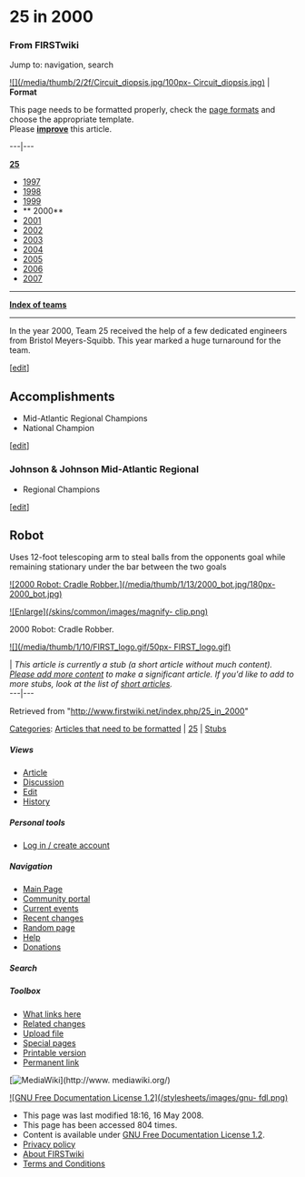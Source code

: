 # 25 in 2000

### From FIRSTwiki

Jump to: navigation, search

[![](/media/thumb/2/2f/Circuit_diopsis.jpg/100px-
Circuit_diopsis.jpg)](/index.php/Image:Circuit_diopsis.jpg "" ) |  **Format**  

This page needs to be formatted properly, check the [page
formats](/index.php/FIRSTwiki:Page_formats "FIRSTwiki:Page formats" ) and
choose the appropriate template.  
Please
**[improve](http://www.firstwiki.net/index.php?title=25_in_2000&action=edit
"http://www.firstwiki.net/index.php?title=25_in_2000&action=edit" )** this
article.  
  
---|---  
  
  

**[25](/index.php/25 "25" )**

  * [ 1997](/index.php/25_in_1997 "25 in 1997" )
  * [ 1998](/index.php/25_in_1998 "25 in 1998" )
  * [ 1999](/index.php/25_in_1999 "25 in 1999" )
  * ** 2000**
  * [ 2001](/index.php/25_in_2001 "25 in 2001" )
  * [ 2002](/index.php/25_in_2002 "25 in 2002" )
  * [ 2003](/index.php/25_in_2003 "25 in 2003" )
  * [ 2004](/index.php/25_in_2004 "25 in 2004" )
  * [ 2005](/index.php/25_in_2005 "25 in 2005" )
  * [ 2006](/index.php/25_in_2006 "25 in 2006" )
  * [ 2007](/index.php/25_in_2007 "25 in 2007" )

* * *

**[Index of teams](/index.php/Index_of_teams "Index of teams" )**  
  
---  
  
In the year 2000, Team 25 received the help of a few dedicated engineers from
Bristol Meyers-Squibb. This year marked a huge turnaround for the team.

[[edit](/index.php?title=25_in_2000&action=edit&section=1 "Edit section:
Accomplishments" )]

## Accomplishments

  * Mid-Atlantic Regional Champions 
  * National Champion 

[[edit](/index.php?title=25_in_2000&action=edit&section=2 "Edit section:
Johnson & Johnson Mid-Atlantic Regional" )]

### Johnson &amp; Johnson Mid-Atlantic Regional

  * Regional Champions 

[[edit](/index.php?title=25_in_2000&action=edit&section=3 "Edit section:
Robot" )]

## Robot

Uses 12-foot telescoping arm to steal balls from the opponents goal while
remaining stationary under the bar between the two goals

[![2000 Robot: Cradle Robber.](/media/thumb/1/13/2000_bot.jpg/180px-
2000_bot.jpg)](/index.php/Image:2000_bot.jpg "2000 Robot: Cradle Robber." )

[![Enlarge](/skins/common/images/magnify-
clip.png)](/index.php/Image:2000_bot.jpg "Enlarge" )

2000 Robot: Cradle Robber.

[![](/media/thumb/1/10/FIRST_logo.gif/50px-
FIRST_logo.gif)](/index.php/Image:FIRST_logo.gif "" )

|  _This article is currently a stub (a short article without much content).
[Please add more
content](http://www.firstwiki.net/index.php?title=25_in_2000&action=edit
"http://www.firstwiki.net/index.php?title=25_in_2000&action=edit" ) to make a
significant article. If you'd like to add to more stubs, look at the list of
[short articles](/index.php/Special:Shortpages "Special:Shortpages" )._  
---|---  
  
Retrieved from "<http://www.firstwiki.net/index.php/25_in_2000>"

[Categories](/index.php?title=Special:Categories&article=25_in_2000
"Special:Categories" ): [Articles that need to be
formatted](/index.php/Category:Articles_that_need_to_be_formatted
"Category:Articles that need to be formatted" ) | [25](/index.php/Category:25
"Category:25" ) | [Stubs](/index.php/Category:Stubs "Category:Stubs" )

##### Views

  * [Article](/index.php/25_in_2000)
  * [Discussion](/index.php?title=Talk:25_in_2000&action=edit)
  * [Edit](/index.php?title=25_in_2000&action=edit)
  * [History](/index.php?title=25_in_2000&action=history)

##### Personal tools

  * [Log in / create account](/index.php?title=Special:Userlogin&returnto=25_in_2000)

[](/index.php/Main_Page "Main Page" )

##### Navigation

  * [Main Page](/index.php/Main_Page)
  * [Community portal](/index.php/FIRSTwiki:Community_portal)
  * [Current events](/index.php/Current_events)
  * [Recent changes](/index.php/Special:Recentchanges)
  * [Random page](/index.php/Special:Random)
  * [Help](/index.php/FIRSTwiki:Help)
  * [Donations](/index.php/FIRSTwiki:Site_support)

##### Search



##### Toolbox

  * [What links here](/index.php/Special:Whatlinkshere/25_in_2000)
  * [Related changes](/index.php/Special:Recentchangeslinked/25_in_2000)
  * [Upload file](/index.php/Special:Upload)
  * [Special pages](/index.php/Special:Specialpages)
  * [Printable version](/index.php?title=25_in_2000&printable=yes)
  * [Permanent link](/index.php?title=25_in_2000&oldid=68007)

[![MediaWiki](/skins/common/images/poweredby_mediawiki_88x31.png)](http://www.
mediawiki.org/)

[![GNU Free Documentation License 1.2](/stylesheets/images/gnu-
fdl.png)](http://www.gnu.org/copyleft/fdl.html)

  * This page was last modified 18:16, 16 May 2008.
  * This page has been accessed 804 times.
  * Content is available under [GNU Free Documentation License 1.2](http://www.gnu.org/copyleft/fdl.html "http://www.gnu.org/copyleft/fdl.html" ).
  * [Privacy policy](/index.php/FIRSTwiki:Privacy_policy "FIRSTwiki:Privacy policy" )
  * [About FIRSTwiki](/index.php/FIRSTwiki:About "FIRSTwiki:About" )
  * [Terms and Conditions](/index.php/FIRSTwiki:Terms_and_conditions "FIRSTwiki:Terms and conditions" )

